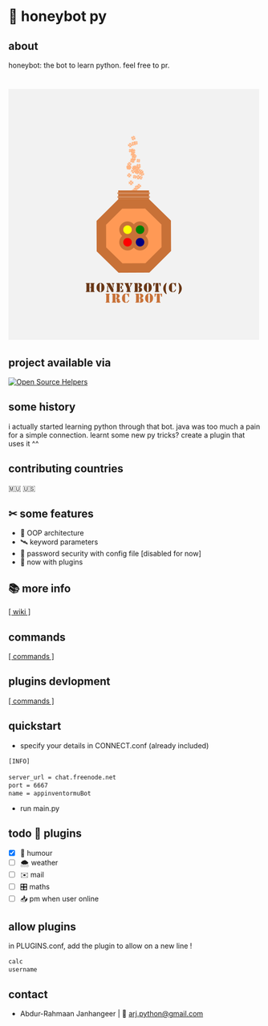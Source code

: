 # 🍯 honeybot py 

## about
honeybot: the bot to learn python. feel free to pr.
#
![alt text](honeybot_real.png "honeybot logo")

## project available via
[![Open Source Helpers](https://www.codetriage.com/abdur-rahmaanj/honeybot/badges/users.svg)](https://www.codetriage.com/abdur-rahmaanj/honeybot)

## some history
i actually started learning python through that bot. java was too much a pain for a simple connection. learnt some new py tricks? create a plugin that uses it ^^

## contributing countries

🇲🇺 🇺🇸 

## ✂ some features

 * 🍬 OOP architecture
 * 🛰️ keyword parameters
 * 🌵 password security with config file [disabled for now]
 * 🔌 now with plugins
 
## 📚 more info
[[ wiki ]](https://github.com/Abdur-rahmaanJ/honeybot/wiki)

## commands
[[ commands ]](https://github.com/Abdur-rahmaanJ/honeybot/wiki/commands)

## plugins devlopment
[[ commands ]](https://github.com/Abdur-rahmaanJ/honeybot/wiki/commands)
 
## quickstart

- specify your details in CONNECT.conf (already included)
~~~
[INFO]

server_url = chat.freenode.net
port = 6667
name = appinventormuBot
~~~
- run main.py

## todo 🔌 plugins
- [x] 💐 humour
- [ ] 🌨️ weather
- [ ] ✉️ mail
- [ ] 🎛️ maths
- [ ] 📥 pm when user online

## allow plugins
in PLUGINS.conf, add the plugin to allow on a new line !
~~~
calc
username
~~~

## contact
- Abdur-Rahmaan Janhangeer | 📧 arj.python@gmail.com


 



